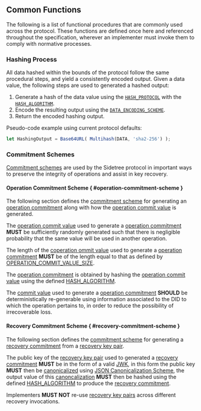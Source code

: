 ## Common Functions

The following is a list of functional procedures that are commonly used across the protocol. These functions are defined once here and referenced throughout the specification, wherever an implementer must invoke them to comply with normative processes.

### Hashing Process

All data hashed within the bounds of the protocol follow the same procedural steps, and yield a consistently encoded output. Given a data value, the following steps are used to generated a hashed output:

1. Generate a hash of the data value using the [`HASH_PROTOCOL`](#hash-protocol) with the [`HASH_ALGORITHM`](#hash-algorithm).
2. Encode the resulting output using the [`DATA_ENCODING_SCHEME`](#data-encoding-scheme).
3. Return the encoded hashing output.

Pseudo-code example using current protocol defaults:

```js
let HashingOutput = Base64URL( Multihash(DATA, 'sha2-256') );
```

### Commitment Schemes

[Commitment schemes](#commitment-scheme) are used by the Sidetree protocol in important ways to preserve the integrity of operations and assist in key recovery.

#### Operation Commitment Scheme { #operation-commitment-scheme }

The following section defines the [commitment scheme](#commitment-scheme) for generating an [operation commitment](#operation-commitment) along with 
how the [operation commit value](#operation-commit-value) is generated.

The [operation commit value](#commit-value) used to generate a [operation commitment](#next-operation-commitment) ****MUST**** be sufficiently randomly generated such that there is negligible probability that the same value will be used in another operation.

The length of the [coperation ommit value](#operation-commit-value) used to generate a [operation commitment](#operation-commitment) ****MUST**** be of the length equal to that as defined by [OPERATION_COMMIT_VALUE_SIZE](#operation-commit-value-size).

The [operation commitment](#next-operation-commitment) is obtained by hashing the [operation commit value](#operation-commit-value) using the defined [HASH_ALGORITHM](#hash-algorithm).

The [commit value](#commit-value) used to generate a [operation commitment](#next-operation-commitment) ****SHOULD**** be deterministically re-generable using information associated to the DID to which the operation pertains to, in order to reduce the possibility of irrecoverable loss.

#### Recovery Commitment Scheme { #recovery-commitment-scheme }

The following section defines the [commitment scheme](#commitment-scheme) for generating a [recovery commitment](#recovery-commitment) from a [recovery key pair](#recovery-key-pair).

The public key of the [recovery key pair](#recovery-key-pair) used to generated a [recovery commitment](#recovery-commitment) ****MUST**** be in the form of a valid [JWK](https://tools.ietf.org/html/rfc7517), in this form the public key ****MUST**** then be [canonicalized](#canonicalized) using [JSON Canonicalization Scheme](https://tools.ietf.org/html/draft-rundgren-json-canonicalization-scheme-17), the output value of this [canoncalization](#canonicalization) ****MUST**** then be hashed using the defined [HASH_ALGORITHM](#hash-algorithm) to produce the [recovery commitment](#recovery-commitment).

Implementers ****MUST NOT**** re-use [recovery key pairs](#recovery-key-pairs) across different recovery invocations.
